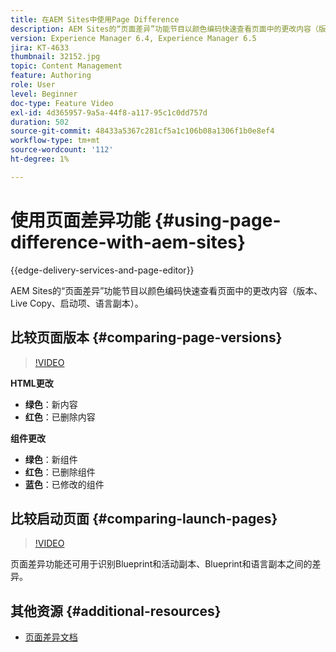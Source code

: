 ```yaml
---
title: 在AEM Sites中使用Page Difference
description: AEM Sites的“页面差异”功能节目以颜色编码快速查看页面中的更改内容（版本、Live Copy、启动项、语言副本）。
version: Experience Manager 6.4, Experience Manager 6.5
jira: KT-4633
thumbnail: 32152.jpg
topic: Content Management
feature: Authoring
role: User
level: Beginner
doc-type: Feature Video
exl-id: 4d365957-9a5a-44f8-a117-95c1c0dd757d
duration: 502
source-git-commit: 48433a5367c281cf5a1c106b08a1306f1b0e8ef4
workflow-type: tm+mt
source-wordcount: '112'
ht-degree: 1%

---
```


# 使用页面差异功能 {#using-page-difference-with-aem-sites}

{{edge-delivery-services-and-page-editor}}

AEM Sites的“页面差异”功能节目以颜色编码快速查看页面中的更改内容（版本、Live Copy、启动项、语言副本）。

## 比较页面版本 {#comparing-page-versions}

>[!VIDEO](https://video.tv.adobe.com/v/36793?quality=12&learn=on&captions=chi_hans)

**HTML更改**

* **绿色**：新内容
* **红色**：已删除内容

**组件更改**

* **绿色**：新组件
* **红色**：已删除组件
* **蓝色**：已修改的组件

## 比较启动页面 {#comparing-launch-pages}

>[!VIDEO](https://video.tv.adobe.com/v/17746?quality=12&learn=on)

页面差异功能还可用于识别Blueprint和活动副本、Blueprint和语言副本之间的差异。

## 其他资源 {#additional-resources}

* [页面差异文档](https://experienceleague.adobe.com/docs/experience-manager-65/authoring/siteandpage/page-diff.html?lang=zh-Hans)
